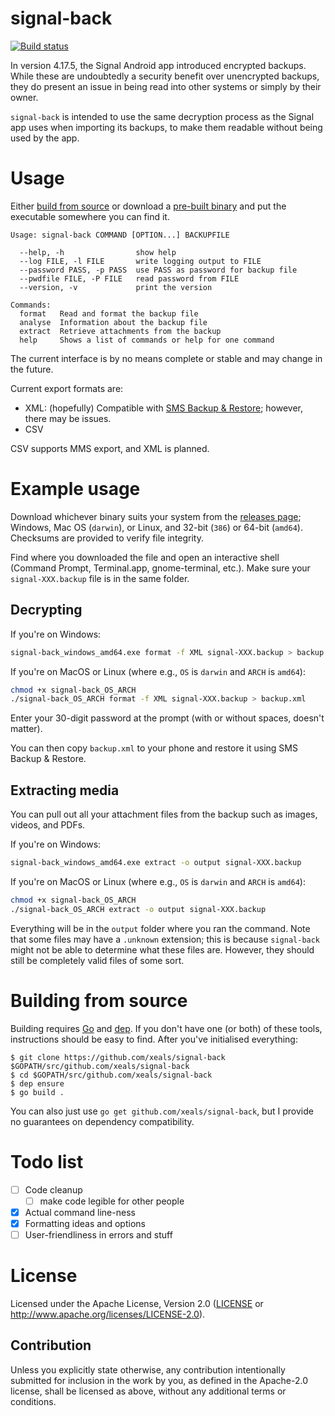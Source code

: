 # signal-back

[![Build status](https://travis-ci.org/xeals/signal-back.svg?branch=master)](https://travis-ci.org/xeals/signal-back)

In version 4.17.5, the Signal Android app introduced encrypted backups. While these are undoubtedly a security benefit over unencrypted backups, they do present an issue in being read into other systems or simply by their owner.

`signal-back` is intended to use the same decryption process as the Signal app uses when importing its backups, to make them readable without being used by the app.

# Usage

Either [build from source](#building-from-source) or download a [pre-built binary](https://github.com/xeals/signal-back/releases) and put the executable somewhere you can find it.

```
Usage: signal-back COMMAND [OPTION...] BACKUPFILE

  --help, -h                show help
  --log FILE, -l FILE       write logging output to FILE
  --password PASS, -p PASS  use PASS as password for backup file
  --pwdfile FILE, -P FILE   read password from FILE
  --version, -v             print the version

Commands:
  format   Read and format the backup file
  analyse  Information about the backup file
  extract  Retrieve attachments from the backup
  help     Shows a list of commands or help for one command
```

The current interface is by no means complete or stable and may change in the future.

Current export formats are:
- XML: (hopefully) Compatible with [SMS Backup & Restore](https://play.google.com/store/apps/details?id=com.riteshsahu.SMSBackupRestore); however, there may be issues.
- CSV

CSV supports MMS export, and XML is planned.

# Example usage

Download whichever binary suits your system from the [releases page](https://github.com/xeals/signal-back/releases); Windows, Mac OS (`darwin`), or Linux, and 32-bit (`386`) or 64-bit (`amd64`). Checksums are provided to verify file integrity.

Find where you downloaded the file and open an interactive shell (Command Prompt, Terminal.app, gnome-terminal, etc.). Make sure your `signal-XXX.backup` file is in the same folder.

## Decrypting

If you're on Windows:

```sh
signal-back_windows_amd64.exe format -f XML signal-XXX.backup > backup.xml
```

If you're on MacOS or Linux (where e.g., `OS` is `darwin` and `ARCH` is `amd64`):

```sh
chmod +x signal-back_OS_ARCH
./signal-back_OS_ARCH format -f XML signal-XXX.backup > backup.xml
```

Enter your 30-digit password at the prompt (with or without spaces, doesn't matter).

You can then copy `backup.xml` to your phone and restore it using SMS Backup & Restore.

## Extracting media

You can pull out all your attachment files from the backup such as images, videos, and PDFs.

If you're on Windows:

```sh
signal-back_windows_amd64.exe extract -o output signal-XXX.backup
```

If you're on MacOS or Linux (where e.g., `OS` is `darwin` and `ARCH` is `amd64`):

```sh
chmod +x signal-back_OS_ARCH
./signal-back_OS_ARCH extract -o output signal-XXX.backup
```

Everything will be in the `output` folder where you ran the command. Note that some files may have a `.unknown` extension; this is because `signal-back` might not be able to determine what these files are. However, they should still be completely valid files of some sort.

# Building from source

Building requires [Go](https://golang.org) and [dep](https://github.com/golang/dep). If you don't have one (or both) of these tools, instructions should be easy to find. After you've initialised everything:

```
$ git clone https://github.com/xeals/signal-back $GOPATH/src/github.com/xeals/signal-back
$ cd $GOPATH/src/github.com/xeals/signal-back
$ dep ensure
$ go build .
```

You can also just use `go get github.com/xeals/signal-back`, but I provide no guarantees on dependency compatibility.

# Todo list

- [ ] Code cleanup
  - [ ] make code legible for other people
- [x] Actual command line-ness
- [x] Formatting ideas and options
- [ ] User-friendliness in errors and stuff

# License

Licensed under the Apache License, Version 2.0 ([LICENSE](LICENSE)
or http://www.apache.org/licenses/LICENSE-2.0).

## Contribution

Unless you explicitly state otherwise, any contribution intentionally submitted
for inclusion in the work by you, as defined in the Apache-2.0 license, shall be
licensed as above, without any additional terms or conditions.
